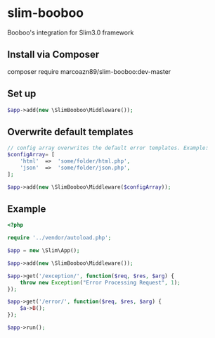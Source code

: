 # slim-booboo
Booboo's integration for Slim3.0 framework

Install via Composer
---------------------
composer require marcoazn89/slim-booboo:dev-master

Set up
-------
```php
$app->add(new \SlimBooboo\Middleware());
```

Overwrite default templates
----------------------------
```php
// config array overwrites the default error templates. Example:
$configArray= [
	'html'	=>	'some/folder/html.php',
	'json'	=>	'some/folder/json.php',
];

$app->add(new \SlimBooboo\Middleware($configArray));
```

Example
--------
```php
<?php

require '../vendor/autoload.php';

$app = new \Slim\App();

$app->add(new \SlimBooboo\Middleware());

$app->get('/exception/', function($req, $res, $arg) {
	throw new Exception("Error Processing Request", 1);
});

$app->get('/error/', function($req, $res, $arg) {
	$a->B();
});

$app->run();
```